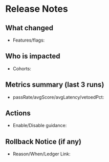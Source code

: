 # Release Notes

## What changed
- Features/flags:

## Who is impacted
- Cohorts:

## Metrics summary (last 3 runs)
- passRate/avgScore/avgLatency/vetoedPct:

## Actions
- Enable/Disable guidance:

## Rollback Notice (if any)
- Reason/When/Ledger Link: